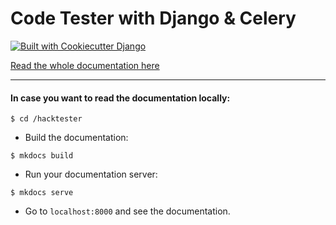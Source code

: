 # Code Tester with Django & Celery

[![Built with Cookiecutter Django](https://img.shields.io/badge/built%20with-Cookiecutter%20Django-ff69b4.svg)](https://github.com/pydanny/cookiecutter-django/)


[Read the whole documentation here](docs/index.md)

***

#### In case you want to read the documentation locally:

```
$ cd /hacktester
```

-   Build the documentation:

<!-- -->
    $ mkdocs build

-   Run your documentation server:

<!-- -->
    $ mkdocs serve

-   Go to `localhost:8000` and see the documentation.
